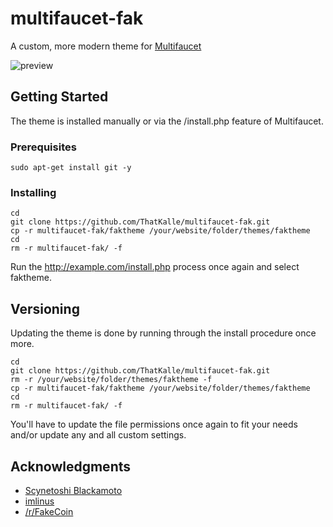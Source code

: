 # multifaucet-fak

A custom, more modern theme for [Multifaucet](https://github.com/tuaris/multifaucet)

![preview](https://github.com/ThatKalle/multifaucet-fak/blob/master/demo/screenshot.jpg)

## Getting Started

The theme is installed manually or via the /install.php feature of Multifaucet.

### Prerequisites

```
sudo apt-get install git -y
```

### Installing

```
cd
git clone https://github.com/ThatKalle/multifaucet-fak.git 
cp -r multifaucet-fak/faktheme /your/website/folder/themes/faktheme
cd
rm -r multifaucet-fak/ -f
```

Run the http://example.com/install.php process once again and select faktheme.

## Versioning

Updating the theme is done by running through the install procedure once more.

```
cd
git clone https://github.com/ThatKalle/multifaucet-fak.git
rm -r /your/website/folder/themes/faktheme -f
cp -r multifaucet-fak/faktheme /your/website/folder/themes/faktheme
cd
rm -r multifaucet-fak/ -f
```

You'll have to update the file permissions once again to fit your needs and/or update any and all custom settings.

## Acknowledgments

* [Scynetoshi Blackamoto](https://github.com/Scyne)
* [imlinus](https://github.com/imlinus)
* [/r/FakeCoin](https://www.reddit.com/r/FakeCoin/)
